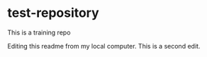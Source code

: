 # test-repository
This is a training repo

Editing this readme from my local computer.
This is a second edit.